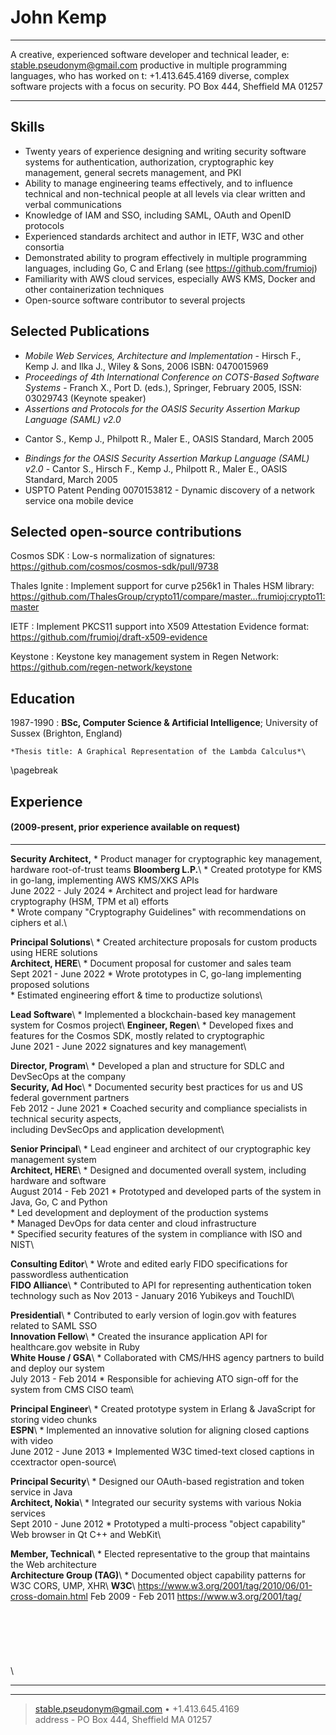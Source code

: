 John Kemp
=========

----------------------------------------------------------------         -------------------------------
A creative, experienced software developer and technical leader,         e: <stable.pseudonym@gmail.com>
productive in multiple programming languages, who has worked on          t: +1.413.645.4169
diverse, complex software projects with a focus on security.             PO Box 444, Sheffield MA 01257
----------------------------------------------------------------         -------------------------------

Skills
------

* Twenty years of experience designing and writing security software systems for authentication, authorization, cryptographic key management, general secrets management, and PKI
* Ability to manage engineering teams effectively, and to influence technical and non-technical people at all levels via clear written and verbal communications
* Knowledge of IAM and SSO, including SAML, OAuth and OpenID protocols
* Experienced standards architect and author in IETF, W3C and other consortia
* Demonstrated ability to program effectively in multiple programming languages, including Go, C and Erlang (see <https://github.com/frumioj>)
* Familiarity with AWS cloud services, especially AWS KMS, Docker and other containerization techniques
* Open-source software contributor to several projects

Selected Publications
---------------------

* *Mobile Web Services, Architecture and Implementation* - Hirsch F., Kemp J. and Ilka J.,
Wiley & Sons, 2006 ISBN: 0470015969
* *Proceedings of 4th International Conference on COTS-Based Software Systems* - Franch
X., Port D. (eds.), Springer, February 2005, ISSN: 03029743 (Keynote speaker)
* *Assertions and Protocols for the OASIS Security Assertion Markup Language (SAML) v2.0*
- Cantor S., Kemp J., Philpott R., Maler E., OASIS Standard, March 2005
* *Bindings for the OASIS Security Assertion Markup Language (SAML) v2.0* - Cantor S.,
Hirsch F., Kemp J., Philpott R., Maler E., OASIS Standard, March 2005
* USPTO Patent Pending 0070153812 - Dynamic discovery of a network service ona
mobile device

Selected open-source contributions
----------------------------------

Cosmos SDK
: Low-s normalization of signatures: <https://github.com/cosmos/cosmos-sdk/pull/9738>

Thales Ignite
: Implement support for curve p256k1 in Thales HSM library: <https://github.com/ThalesGroup/crypto11/compare/master...frumioj:crypto11:master>

IETF
: Implement PKCS11 support into X509 Attestation Evidence format: <https://github.com/frumioj/draft-x509-evidence>

Keystone
: Keystone key management system in Regen Network: <https://github.com/regen-network/keystone>

Education
---------

1987-1990
:   **BSc, Computer Science & Artificial Intelligence**; University of Sussex (Brighton, England)

    *Thesis title: A Graphical Representation of the Lambda Calculus*\
    

\pagebreak

Experience
----------
####   (2009-present, prior experience available on request)


---------------------           --------------------------------------------------------------------------------
**Security Architect,**         * Product manager for cryptographic key management, hardware root-of-trust teams
**Bloomberg L.P.**\             * Created prototype for KMS in go-lang, implementing AWS KMS/XKS APIs\
June 2022 - July 2024           * Architect and project lead for hardware cryptography (HSM, TPM et al) efforts\
                                * Wrote company "Cryptography Guidelines" with recommendations on ciphers et al.\

**Principal Solutions**\        * Created architecture proposals for custom products using HERE solutions\
**Architect, HERE**\            * Document proposal for customer and sales team\
Sept 2021 - June 2022           * Wrote prototypes in C, go-lang implementing proposed solutions\
                                * Estimated engineering effort & time to productize solutions\

**Lead Software**\              * Implemented a blockchain-based key management system for Cosmos project\ 
**Engineer, Regen**\            * Developed fixes and features for the Cosmos SDK, mostly related to cryptographic\
June 2021 - June 2022           signatures and key management\

**Director, Program**\          * Developed a plan and structure for SDLC and DevSecOps at the company\
**Security, Ad Hoc**\           * Documented security best practices for us and US federal government partners\
Feb 2012 - June 2021            * Coached security and compliance specialists in technical security aspects,\
                                including DevSecOps and application development\
				
**Senior Principal**\           * Lead engineer and architect of our cryptographic key management system\
**Architect, HERE**\            * Designed and documented overall system, including hardware and software\
August 2014 - Feb 2021          * Prototyped and developed parts of the system in Java, Go, C and Python\
                                * Led development and deployment of the production systems\
                                * Managed DevOps for data center and cloud infrastructure\
                                * Specified security features of the system in compliance with ISO and NIST\
				
**Consulting Editor**\          * Wrote and edited early FIDO specifications for passwordless authentication\
**FIDO Alliance**\              * Contributed to API for representing authentication token technology such as
Nov 2013 - January 2016         Yubikeys and TouchID\

**Presidential**\               * Contributed to early version of login.gov with features related to SAML SSO\
**Innovation Fellow**\          * Created the insurance application API for healthcare.gov website in Ruby\
**White House / GSA**\          * Collaborated with CMS/HHS agency partners to build and deploy our system\
July 2013 - Feb 2014            * Responsible for achieving ATO sign-off for the system from CMS CISO team\

**Principal Engineer**\         * Created prototype system in Erlang & JavaScript for storing video chunks\
**ESPN**\                       * Implemented an innovative solution for aligning closed captions with video\
June 2012 - June 2013           * Implemented W3C timed-text closed captions in ccextractor open-source\

**Principal Security**\         * Designed our OAuth-based registration and token service in Java\
**Architect, Nokia**\           * Integrated our security systems with various Nokia services\
Sept 2010 - June 2012           * Prototyped a multi-process "object capability" Web browser in Qt C++ and WebKit\

**Member, Technical**\          * Elected representative to the group that maintains the Web architecture\
**Architecture Group (TAG)**\   * Documented object capability patterns for W3C CORS, UMP, XHR\ 
**W3C**\                        <https://www.w3.org/2001/tag/2010/06/01-cross-domain.html>
Feb 2009 - Feb 2011
<https://www.w3.org/2001/tag/>  \
\
\
\
\
\
\
\

---------------------           --------------------------------------------------------------------------------
----

> <stable.pseudonym@gmail.com> • +1.413.645.4169\
> address - PO Box 444, Sheffield MA 01257

